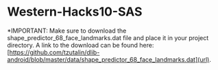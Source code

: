 # Western-Hacks10-SAS
*IMPORTANT: Make sure to download the shape_predictor_68_face_landmarks.dat file and place it in your project directory. A link to the download can be found here:[https://github.com/tzutalin/dlib-android/blob/master/data/shape_predictor_68_face_landmarks.dat](url).
